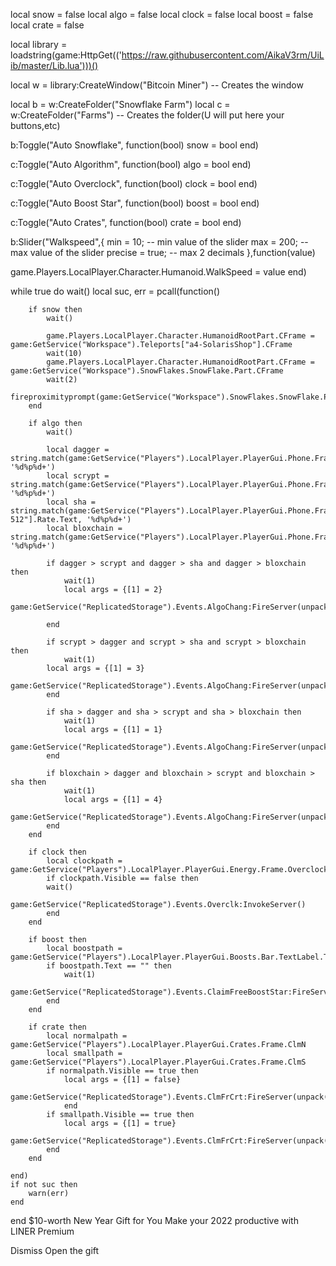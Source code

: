 local snow = false
local algo = false
local clock = false
local boost = false
local crate = false


local library = loadstring(game:HttpGet(('https://raw.githubusercontent.com/AikaV3rm/UiLib/master/Lib.lua')))()

local w = library:CreateWindow("Bitcoin Miner") -- Creates the window

local b = w:CreateFolder("Snowflake Farm")
local c = w:CreateFolder("Farms") -- Creates the folder(U will put here your buttons,etc)

b:Toggle("Auto Snowflake", function(bool)
snow = bool
end)

c:Toggle("Auto Algorithm", function(bool)
	algo = bool
end)

c:Toggle("Auto Overclock", function(bool)
	clock = bool
end)

c:Toggle("Auto Boost Star", function(bool)
	boost = bool
end)

c:Toggle("Auto Crates", function(bool)
	crate = bool
end)



b:Slider("Walkspeed",{
	min = 10; -- min value of the slider
	max = 200; -- max value of the slider
	precise = true; -- max 2 decimals
},function(value)
	
 game.Players.LocalPlayer.Character.Humanoid.WalkSpeed = value
end)



while true do
	wait()
	local suc, err = pcall(function()
		
		if snow then
			wait()
			
			game.Players.LocalPlayer.Character.HumanoidRootPart.CFrame = game:GetService("Workspace").Teleports["a4-SolarisShop"].CFrame
			wait(10)
			game.Players.LocalPlayer.Character.HumanoidRootPart.CFrame = game:GetService("Workspace").SnowFlakes.SnowFlake.Part.CFrame
			wait(2)
			fireproximityprompt(game:GetService("Workspace").SnowFlakes.SnowFlake.Part.ProximityPrompt)
		end
		
		if algo then
			wait()
			
			local dagger = string.match(game:GetService("Players").LocalPlayer.PlayerGui.Phone.Frame.MiningAlgorithms.Dagger.Rate.Text, '%d%p%d+')
			local scrypt = string.match(game:GetService("Players").LocalPlayer.PlayerGui.Phone.Frame.MiningAlgorithms.Scrypt.Rate.Text, '%d%p%d+')
			local sha = string.match(game:GetService("Players").LocalPlayer.PlayerGui.Phone.Frame.MiningAlgorithms["SHA-512"].Rate.Text, '%d%p%d+')
			local bloxchain = string.match(game:GetService("Players").LocalPlayer.PlayerGui.Phone.Frame.MiningAlgorithms.xs.Rate.Text, '%d%p%d+')
						
			if dagger > scrypt and dagger > sha and dagger > bloxchain then
				wait(1)
				local args = {[1] = 2}
				game:GetService("ReplicatedStorage").Events.AlgoChang:FireServer(unpack(args))

			end
			
			if scrypt > dagger and scrypt > sha and scrypt > bloxchain then
				wait(1)
			local args = {[1] = 3}
			game:GetService("ReplicatedStorage").Events.AlgoChang:FireServer(unpack(args))
			end
			
			if sha > dagger and sha > scrypt and sha > bloxchain then
				wait(1)
				local args = {[1] = 1}
				game:GetService("ReplicatedStorage").Events.AlgoChang:FireServer(unpack(args))
			end
			
			if bloxchain > dagger and bloxchain > scrypt and bloxchain > sha then
				wait(1)
				local args = {[1] = 4}
				game:GetService("ReplicatedStorage").Events.AlgoChang:FireServer(unpack(args))
			end
		end
		
		if clock then
			local clockpath = game:GetService("Players").LocalPlayer.PlayerGui.Energy.Frame.Overclock.Overclock.Lock.AviTitle
			if clockpath.Visible == false then
			wait()
			game:GetService("ReplicatedStorage").Events.Overclk:InvokeServer()
			end
		end
		
		if boost then
			local boostpath = game:GetService("Players").LocalPlayer.PlayerGui.Boosts.Bar.TextLabel.Tim
			if boostpath.Text == "" then
				wait(1)
			game:GetService("ReplicatedStorage").Events.ClaimFreeBoostStar:FireServer()
			end
		end
		
		if crate then
			local normalpath = game:GetService("Players").LocalPlayer.PlayerGui.Crates.Frame.ClmN
			local smallpath = game:GetService("Players").LocalPlayer.PlayerGui.Crates.Frame.ClmS
			if normalpath.Visible == true then
				local args = {[1] = false}
				game:GetService("ReplicatedStorage").Events.ClmFrCrt:FireServer(unpack(args))
				end
			if smallpath.Visible == true then
				local args = {[1] = true}
				game:GetService("ReplicatedStorage").Events.ClmFrCrt:FireServer(unpack(args))
			end
		end
		
	end)
	if not suc then
		warn(err)
	end
end
$10-worth New Year Gift for You
Make your 2022 productive
with LINER Premium

Dismiss
Open the gift
